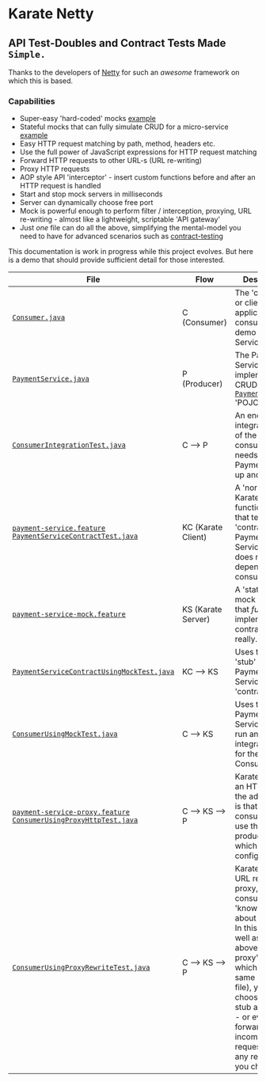 # Karate Netty
## API Test-Doubles and Contract Tests Made `Simple.`

Thanks to the developers of [Netty](http://netty.io) for such an *awesome* framework on which this is based.

### Capabilities
* Super-easy 'hard-coded' mocks [example](src/test/java/com/intuit/karate/mock/_mock.feature)
* Stateful mocks that can fully simulate CRUD for a micro-service [example](https://twitter.com/KarateDSL/status/946607931327266816)
* Easy HTTP request matching by path, method, headers etc.
* Use the full power of JavaScript expressions for HTTP request matching
* Forward HTTP requests to other URL-s (URL re-writing)
* Proxy HTTP requests
* AOP style API 'interceptor' - insert custom functions before and after an HTTP request is handled
* Start and stop mock servers in milliseconds
* Server can dynamically choose free port
* Mock is powerful enough to perform filter / interception, proxying, URL re-writing - almost like a lightweight, scriptable 'API gateway'
* Just *one* file can do all the above, simplifying the mental-model you need to have for advanced scenarios such as [contract-testing](https://martinfowler.com/articles/consumerDrivenContracts.html)


This documentation is work in progress while this project evolves. But here is a demo that should provide sufficient detail for those interested.

| File | Flow | Description |
| ---- | ---- | ----------- |
[`Consumer.java`](../karate-demo/src/test/java/mock/contract/Consumer.java) | C (Consumer) | The 'consumer' or client application that consumes the demo 'Payment Service'
[`PaymentService.java`](../karate-demo/src/test/java/mock/contract/PaymentService.java) | P (Producer) | The Payment Service that implements CRUD for the [`Payment.java`](../karate-demo/src/test/java/mock/contract/Payment.java) 'POJO'
[`ConsumerIntegrationTest.java`](../karate-demo/src/test/java/mock/contract/ConsumerIntegrationTest.java) | C --> P | An end-to-end integration test of the consumer that needs the real PaymentService up and running
[`payment-service.feature`](../karate-demo/src/test/java/mock/contract/payment-service.feature) <br/> [`PaymentServiceContractTest.java`](../karate-demo/src/test/java/mock/contract/PaymentServiceContractTest.java) | KC (Karate Client) | A 'normal' Karate functional-test that tests the 'contract' of the Payment Service (and does not depend on the consumer)
[`payment-service-mock.feature`](../karate-demo/src/test/java/mock/contract/payment-service-mock.feature) | KS (Karate Server) | A 'state-ful' mock (or stub) that *fully* implements the contract ! Yes, really.
[`PaymentServiceContractUsingMockTest.java`](../karate-demo/src/test/java/mock/contract/PaymentServiceContractUsingMockTest.java) | KC --> KS | Uses the above 'stub' to run the Payment Service 'contract test'
[`ConsumerUsingMockTest.java`](../karate-demo/src/test/java/mock/contract/ConsumerUsingMockTest.java) | C --> KS | Uses the 'fake' Payment Service 'stub' to run an integration test for the *real* Consumer
[`payment-service-proxy.feature`](../karate-demo/src/test/java/mock/contract/payment-service-proxy.feature) <br/> [`ConsumerUsingProxyHttpTest.java`](../karate-demo/src/test/java/mock/contract/ConsumerUsingProxyHttpTest.java) | C --> KS --> P | Karate acts as an HTTP proxy, the advantage is that the consumer can use the 'real' producer URL, which simplifies configuration
[`ConsumerUsingProxyRewriteTest.java`](../karate-demo/src/test/java/mock/contract/ConsumerUsingProxyHttpTest.java) | C --> KS --> P | Karate acts as a URL re-writing proxy, here the consumer 'knows' only about the proxy. In this mode (as well as the above 'HTTP proxy' mode which uses the same script file), you can choose to either stub a response - or even forward the incoming HTTP request onto any remote URL you choose.




